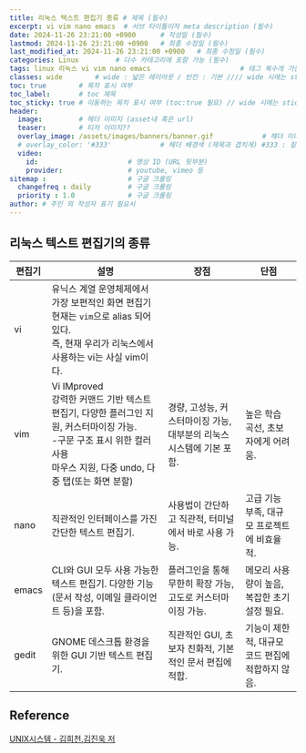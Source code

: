 ```yaml
---
title: 리눅스 텍스트 편집기 종류 # 제목 (필수)
excerpt: vi vim nano emacs  # 서브 타이틀이자 meta description (필수)
date: 2024-11-26 23:21:00 +0900      # 작성일 (필수)
lastmod: 2024-11-26 23:21:00 +0900   # 최종 수정일 (필수)
last_modified_at: 2024-11-26 23:21:00 +0900   # 최종 수정일 (필수)
categories: Linux         # 다수 카테고리에 포함 가능 (필수)
tags: linux 리눅스 vi vim nano emacs                      # 태그 복수개 가능 (필수)
classes: wide        # wide : 넓은 레이아웃 / 빈칸 : 기본 //// wide 시에는 sticky toc 불가
toc: true        # 목차 표시 여부
toc_label:       # toc 제목
toc_sticky: true # 이동하는 목차 표시 여부 (toc:true 필요) // wide 시에는 sticky toc 불가
header: 
  image:         # 헤더 이미지 (asset내 혹은 url)
  teaser:        # 티저 이미지??
  overlay_image: /assets/images/banners/banner.gif            # 헤더 이미지 (제목과 겹치게)
  # overlay_color: '#333'            # 헤더 배경색 (제목과 겹치게) #333 : 짙은 회색 (필수)
  video:
    id:                      # 영상 ID (URL 뒷부분)
    provider:                # youtube, vimeo 등
sitemap :                    # 구글 크롤링
  changefreq : daily         # 구글 크롤링
  priority : 1.0             # 구글 크롤링
author: # 주인 외 작성자 표기 필요시
---
```

<!--postNo: 20241126_007-->


## 리눅스 텍스트 편집기의 종류  

|편집기|설명|장점|단점|
|---|---|---|---|
|vi|유닉스 계열 운영체제에서 가장 보편적인 화면 편집기<br>현재는 `vim`으로 alias 되어있다.<br>즉, 현재 우리가 리눅스에서 사용하는 vi는 사실 vim이다.|||
|vim|Vi IMproved<br>강력한 커맨드 기반 텍스트 편집기, 다양한 플러그인 지원, 커스터마이징 가능.<br>-구문 구조 표시 위한 컬러 사용<br>마우스 지원, 다중 undo, 다중 탭(또는 화면 분할)|경량, 고성능, 커스터마이징 가능, 대부분의 리눅스 시스템에 기본 포함.|높은 학습 곡선, 초보자에게 어려움.|
|nano|직관적인 인터페이스를 가진 간단한 텍스트 편집기.|사용법이 간단하고 직관적, 터미널에서 바로 사용 가능.|고급 기능 부족, 대규모 프로젝트에 비효율적.|
|emacs|CLI와 GUI 모두 사용 가능한 텍스트 편집기. 다양한 기능(문서 작성, 이메일 클라이언트 등)을 포함.|플러그인을 통해 무한히 확장 가능, 고도로 커스터마이징 가능.|메모리 사용량이 높음, 복잡한 초기 설정 필요.|
|gedit|GNOME 데스크톱 환경을 위한 GUI 기반 텍스트 편집기.|직관적인 GUI, 초보자 친화적, 기본적인 문서 편집에 적합.|기능이 제한적, 대규모 코드 편집에 적합하지 않음.|


## Reference  

[UNIX시스템 - 김희천,김진욱 저 ](https://search.shopping.naver.com/book/catalog/41474371650)  
